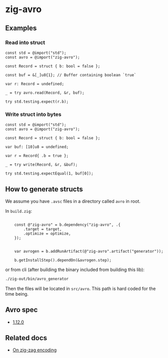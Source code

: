 # zig-avro

## Examples

### Read into struct

```zig
const std = @import("std");
const avro = @import("zig-avro");

const Record = struct { b: bool = false };

const buf = &[_]u8{1}; // Buffer containing boolean `true`

var r: Record = undefined;

_ = try avro.read(Record, &r, buf);

try std.testing.expect(r.b);
```

### Write struct into bytes

```zig
const std = @import("std");
const avro = @import("zig-avro");

const Record = struct { b: bool = false };

var buf: [10]u8 = undefined;

var r = Record{ .b = true };

_ = try write(Record, &r, &buf);

try std.testing.expectEqual(1, buf[0]);
```



## How to generate structs

We assume you have `.avsc` files in a directory called `avro` in root.

In `build.zig`:
```zig

    const @"zig-avro" = b.dependency("zig-avro", .{
        .target = target,
        .optimize = optimize,
    });


    var avrogen = b.addRunArtifact(@"zig-avro".artifact("generator"));

    b.getInstallStep().dependOn(&avrogen.step);
```

or from cli (after building the binary included from building this lib):

```sh
./zig-out/bin/avro_generator
```

Then the files will be located in `src/avro`. This path is hard coded for the time being.

## Avro spec
- [1.12.0](https://avro.apache.org/docs/1.12.0/)

## Related docs
- [On zig-zag encoding](https://protobuf.dev/programming-guides/encoding/)

